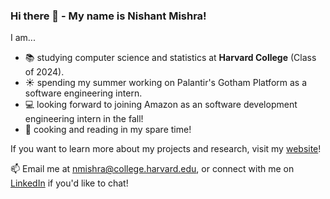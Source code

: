 ### Hi there 👋 - My name is Nishant Mishra!

I am...
- 📚 studying computer science and statistics at **Harvard College** (Class of 2024).
- ☀️ spending my summer working on Palantir's Gotham Platform as a software engineering intern.
- 💻 looking forward to joining Amazon as an software development engineering intern in the fall!
- 🎉 cooking and reading in my spare time!

If you want to learn more about my projects and research, visit my [website](https://nmishra459.github.io/)!

📫 Email me at nmishra@college.harvard.edu, or connect with me on [LinkedIn](https://www.linkedin.com/in/nmishra2024/) if you'd like to chat!
